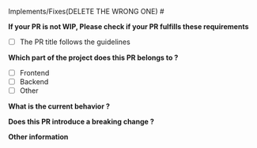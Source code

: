 Implements/Fixes(DELETE THE WRONG ONE) #

**If your PR is not WIP, Please check if your PR fulfills these requirements**

- [ ] The PR title follows the guidelines

**Which part of the project does this PR belongs to ?**

- [ ] Frontend
- [ ] Backend
- [ ] Other

**What is the current behavior ?**

**Does this PR introduce a breaking change ?**

**Other information**
